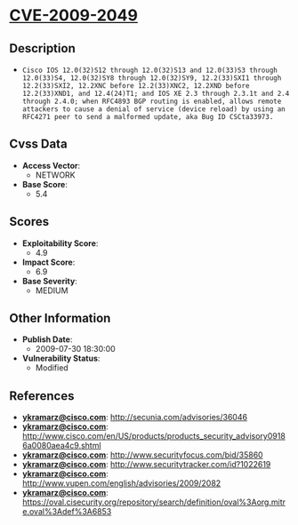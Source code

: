 
# [CVE-2009-2049](https://cve.mitre.org/cgi-bin/cvename.cgi?name=CVE-2009-2049)

## Description

- `Cisco IOS 12.0(32)S12 through 12.0(32)S13 and 12.0(33)S3 through 12.0(33)S4, 12.0(32)SY8 through 12.0(32)SY9, 12.2(33)SXI1 through 12.2(33)SXI2, 12.2XNC before 12.2(33)XNC2, 12.2XND before 12.2(33)XND1, and 12.4(24)T1; and IOS XE 2.3 through 2.3.1t and 2.4 through 2.4.0; when RFC4893 BGP routing is enabled, allows remote attackers to cause a denial of service (device reload) by using an RFC4271 peer to send a malformed update, aka Bug ID CSCta33973.`

## Cvss Data

- **Access Vector**:
  - NETWORK
- **Base Score**:
  - 5.4

## Scores

- **Exploitability Score**:
  - 4.9
- **Impact Score**:
  - 6.9
- **Base Severity**:
  - MEDIUM

## Other Information

- **Publish Date**:
  - 2009-07-30 18:30:00
- **Vulnerability Status**:
  - Modified

## References

- **ykramarz@cisco.com**: http://secunia.com/advisories/36046
- **ykramarz@cisco.com**: http://www.cisco.com/en/US/products/products_security_advisory09186a0080aea4c9.shtml
- **ykramarz@cisco.com**: http://www.securityfocus.com/bid/35860
- **ykramarz@cisco.com**: http://www.securitytracker.com/id?1022619
- **ykramarz@cisco.com**: http://www.vupen.com/english/advisories/2009/2082
- **ykramarz@cisco.com**: https://oval.cisecurity.org/repository/search/definition/oval%3Aorg.mitre.oval%3Adef%3A6853

